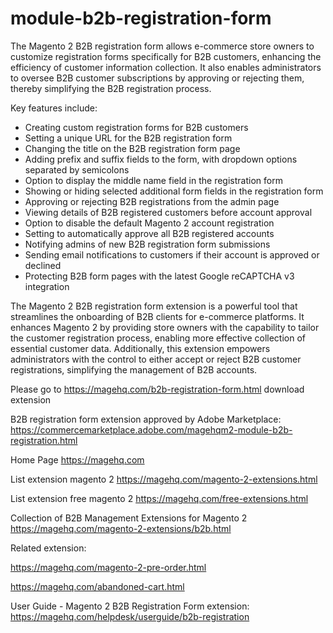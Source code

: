 # module-b2b-registration-form
The Magento 2 B2B registration form allows e-commerce store owners to customize registration forms specifically for B2B customers, enhancing the efficiency of customer information collection. It also enables administrators to oversee B2B customer subscriptions by approving or rejecting them, thereby simplifying the B2B registration process.

Key features include:
- Creating custom registration forms for B2B customers
- Setting a unique URL for the B2B registration form
- Changing the title on the B2B registration form page
- Adding prefix and suffix fields to the form, with dropdown options separated by semicolons
- Option to display the middle name field in the registration form
- Showing or hiding selected additional form fields in the registration form
- Approving or rejecting B2B registrations from the admin page
- Viewing details of B2B registered customers before account approval
- Option to disable the default Magento 2 account registration
- Setting to automatically approve all B2B registered accounts
- Notifying admins of new B2B registration form submissions
- Sending email notifications to customers if their account is approved or declined
- Protecting B2B form pages with the latest Google reCAPTCHA v3 integration

The Magento 2 B2B registration form extension is a powerful tool that streamlines the onboarding of B2B clients for e-commerce platforms. It enhances Magento 2 by providing store owners with the capability to tailor the customer registration process, enabling more effective collection of essential customer data. Additionally, this extension empowers administrators with the control to either accept or reject B2B customer registrations, simplifying the management of B2B accounts.

Please go to https://magehq.com/b2b-registration-form.html download extension

B2B registration form extension approved by Adobe Marketplace: https://commercemarketplace.adobe.com/magehqm2-module-b2b-registration.html

Home Page https://magehq.com

List extension magento 2 https://magehq.com/magento-2-extensions.html

List extension free magento 2 https://magehq.com/free-extensions.html

Collection of B2B Management Extensions for Magento 2 https://magehq.com/magento-2-extensions/b2b.html

Related extension:

https://magehq.com/magento-2-pre-order.html

https://magehq.com/abandoned-cart.html

User Guide - Magento 2 B2B Registration Form extension: https://magehq.com/helpdesk/userguide/b2b-registration

